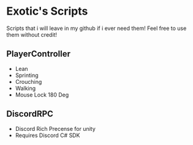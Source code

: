 # Exotic's Scripts

Scripts that i will leave in my github if i ever need them!
Feel free to use them without credit!



## PlayerController

- Lean
- Sprinting
- Crouching
- Walking
- Mouse Lock 180 Deg


## DiscordRPC

- Discord Rich Precense for unity
- Requires Discord C# SDK
